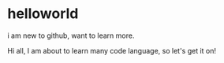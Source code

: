 # helloworld
i am new to github, want to learn more.

Hi all,
I am about to learn many code language, so let's get it on!
